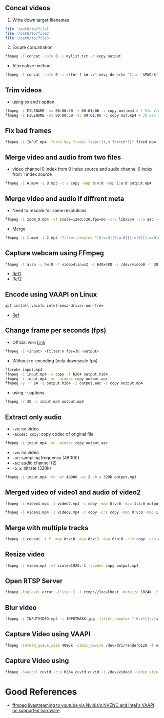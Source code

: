 ## Concat videos

1. Write down target filenames

```bash
file '/path/to/file1'
file '/path/to/file2'
file '/path/to/file3'
```

2. Excute concatration

```bash
ffmpeg -f concat -safe 0 -i mylist.txt -c copy output
```

- Alternative method

```bash
ffmpeg -f concat -safe 0 -i <(for f in ./*.wav; do echo "file '$PWD/$f'"; done) -c copy output.wav
```

## Trim videos

- using *ss* and *t* option

```bash
ffmpeg -i FILENAME -ss 00:00:30 -t 00:01:00 -c copy out.mp4 # 1 Min video
ffmpeg -i FILENAME -ss 00:00:30 -to 00:01:00 -c copy out.mp4 # 30 Sec video
```

## Fix bad frames

```bash
ffmpeg -i INPUT.mp4 -force_key_frames "expr:(t,n_forced*3)" fixed.mp4
```

## Merge video and audio from two files

- video channel 0 index from 0 index source and audio channel 0 index from 1 index source

```bash
ffmpeg -i A.mp4 -i B.mp3 -c:v copy -map 0:v:0 -map 1:a:0 output.mp4
```

## Merge video and audio if diffrent meta

- Need to rescale for same resolutions

```bash
ffmpeg -i zoom_0.mp4 -vf scale=1280:720,fps=60 -c:v libx264 -c:a aac -ac 2 -b:a 158k o.mp4
```

- Merge

```bash
ffmpeg -i 1.mp4 -i 2.mp4 -filter_complex "[0:v:0][0:a:0][1:v:0][1:a:0]concat=n=2:v=1:a=1[outv][outa]" -map "[outv]" -map "[outa]" merged.mp4
```

## Capture webcam using FFmpeg

```bash
ffmpeg -f alsa -i hw:0 -f video4linux2 -s 640x480 -i /dev/video0 -r 30 -b:v 5000k -f matroska - | mpv --demuxer=mkv /dev/stdin
```

- [Ref1](https://unix.stackexchange.com/questions/2302/can-i-pipe-dev-video-over-ssh)
- [Ref2](https://unix.stackexchange.com/questions/116919/redirect-sound-microphone-via-ssh-how-to-telephone-via-ssh/116921#116921)

## Encode using VAAPI on Linux

```bash
apt install vainfo intel-mesa-driver-non-free
```

- [Ref](https://wiki.debian.org/HardwareVideoAcceleration#VA-API)

## Change frame per seconds (fps)

- Official wiki [Link](https://trac.ffmpeg.org/wiki/ChangingFrameRate)

```bash
ffmpeg -i <input> -filter:v fps=30 <output>
```

- Without re-encoding (only downscale fps)

```bash
ffprobe input.mp4
ffmpeg -i input.mp4 -c copy -f h264 output.h264
ffmpeg -i input.mp4 -vn -acodec copy output.aac
ffmpeg -y -r 24 -i output.h264 -i output.aac -c copy output.mp4
```

- using -r options

```bash
ffmpeg -r 30 -i input.mp4 output.mp4
```

## Extract only audio

- `-vn`: no video
- `-acodec copy`: copy codec of original file

```bash
ffmpeg -i input.mp4 -vn -acodec copy output.aac
```

- `-vn`: no video
- `-ar`: sampling frequency (48000)
- `-ac`: audio channel (2)
- `-b:a`: bitrate (320k)

```bash
ffmpeg -i input.mp4 -vn -ar 48000 -ac 2 -b:a 320k output.mp3
```

## Merged video of video1 and audio of video2

```bash
ffmpeg -i video1.mp4 -i video2.mp4 -c copy -map 0:v:0 -map 1:a:0 output.mp4
```

```bash
ffmpeg -i video1.mp4 -i video2.mp4 -c copy -c:s copy -map 0:v:0 -map 1:a:0 -map 0:s:0 output.mp4
```

## Merge with multiple tracks

```bash
ffmpeg -f concat -i f -map 0:v:0 -map 0:v:1 -map 0:a:0 -c:v copy -c:a aac o.mp4
```


## Resize video

```bash
ffmpeg -i video.mp4 -vf scale=1920:-1 -scodec copy output.mp4
```

## Open RTSP Server

```bash
ffmpeg -loglevel error -listen 1 -i rtmp://localhost -bufsize 1024k -f matroska - | mpv --demuxer=mkv /dev/stdin
```

## Blur video

```bash
ffmpeg -i INPUTVIDEO.mp4 -i INPUTMASK.jpg -filter_complex "[0:v][1:v]alphamerge,boxblur=50[alf];[0:v][alf]overlay[v]" -map "[v]" -map 0:a -map 0:s -c:v libx264 -c:a copy -c:s copy OUTPUTVIDEO.mp4;
```

## Capture Video using VAAPI

```bash
ffmpeg -thread_queue_size 4096k -vaapi_device /dev/dri/renderD128 -f video4linux2 -video_size 1280x720 -input_format mjpeg -framerate 60 -i /dev/video2 -thread_queue_size 4096k -f alsa -channels 2 -sample_rate 48000 -i default -bufsize 1024k -vf 'hwupload,scale_vaapi=format=nv12' -qp 20 -c:v h264_vaapi -c:a aac -f matroska output.mkv
```

## Capture Video using 

```bash
ffmpeg -hwaccel cuvid -c:v h264_cuvid cuvid -i /dev/video0 -video_size 1280x720 -input_format mjpeg
```

# Good References

- [ ffmpeg livestreaming to youtube via Nvidia's NVENC and Intel's VAAPI on supported hardware](https://gist.github.com/Brainiarc7/7b6049aac3145927ae1cfeafc8f682c1)
